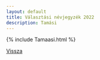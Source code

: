 ```yaml
---
layout: default
title: Választási névjegyzék 2022
description: Tamási
---
```


{% include Tamaasi.html %}

[Vissza](./)
